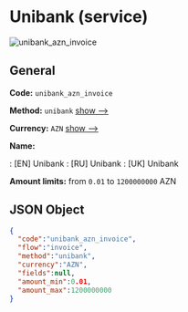 
# Unibank (service) 
![unibank_azn_invoice](https://static.openfintech.io/payment_methods/unibank_azn_invoice/logo.svg?w=400&c=v0.59.26#w200)  

## General 
 
**Code:** `unibank_azn_invoice` 
 
**Method:** `unibank` 
 [show -->](/payment-methods/unibank/) 
 
**Currency:** `AZN` [show -->](/currencies/AZN/) 
 
**Name:** 
 
:	[EN] Unibank 
:	[RU] Unibank 
:	[UK] Unibank 
 
**Amount limits:** from `0.01` to `1200000000` AZN 

## JSON Object 

```json
{
  "code":"unibank_azn_invoice",
  "flow":"invoice",
  "method":"unibank",
  "currency":"AZN",
  "fields":null,
  "amount_min":0.01,
  "amount_max":1200000000
}
```  
